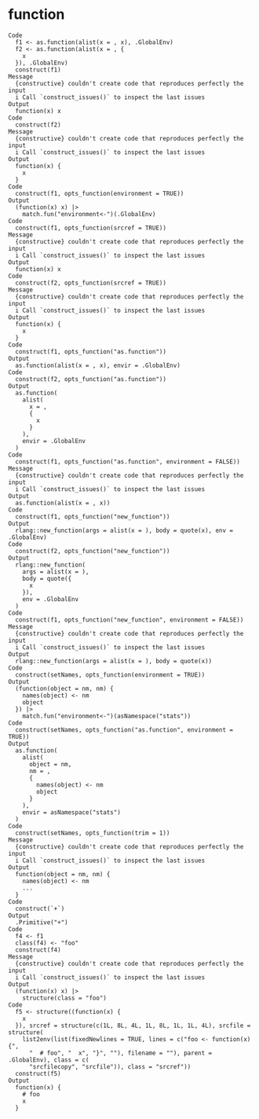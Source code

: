 # function

    Code
      f1 <- as.function(alist(x = , x), .GlobalEnv)
      f2 <- as.function(alist(x = , {
        x
      }), .GlobalEnv)
      construct(f1)
    Message
      {constructive} couldn't create code that reproduces perfectly the input
      i Call `construct_issues()` to inspect the last issues
    Output
      function(x) x
    Code
      construct(f2)
    Message
      {constructive} couldn't create code that reproduces perfectly the input
      i Call `construct_issues()` to inspect the last issues
    Output
      function(x) {
        x
      }
    Code
      construct(f1, opts_function(environment = TRUE))
    Output
      (function(x) x) |>
        match.fun("environment<-")(.GlobalEnv)
    Code
      construct(f1, opts_function(srcref = TRUE))
    Message
      {constructive} couldn't create code that reproduces perfectly the input
      i Call `construct_issues()` to inspect the last issues
    Output
      function(x) x
    Code
      construct(f2, opts_function(srcref = TRUE))
    Message
      {constructive} couldn't create code that reproduces perfectly the input
      i Call `construct_issues()` to inspect the last issues
    Output
      function(x) {
        x
      }
    Code
      construct(f1, opts_function("as.function"))
    Output
      as.function(alist(x = , x), envir = .GlobalEnv)
    Code
      construct(f2, opts_function("as.function"))
    Output
      as.function(
        alist(
          x = ,
          {
            x
          }
        ),
        envir = .GlobalEnv
      )
    Code
      construct(f1, opts_function("as.function", environment = FALSE))
    Message
      {constructive} couldn't create code that reproduces perfectly the input
      i Call `construct_issues()` to inspect the last issues
    Output
      as.function(alist(x = , x))
    Code
      construct(f1, opts_function("new_function"))
    Output
      rlang::new_function(args = alist(x = ), body = quote(x), env = .GlobalEnv)
    Code
      construct(f2, opts_function("new_function"))
    Output
      rlang::new_function(
        args = alist(x = ),
        body = quote({
          x
        }),
        env = .GlobalEnv
      )
    Code
      construct(f1, opts_function("new_function", environment = FALSE))
    Message
      {constructive} couldn't create code that reproduces perfectly the input
      i Call `construct_issues()` to inspect the last issues
    Output
      rlang::new_function(args = alist(x = ), body = quote(x))
    Code
      construct(setNames, opts_function(environment = TRUE))
    Output
      (function(object = nm, nm) {
        names(object) <- nm
        object
      }) |>
        match.fun("environment<-")(asNamespace("stats"))
    Code
      construct(setNames, opts_function("as.function", environment = TRUE))
    Output
      as.function(
        alist(
          object = nm,
          nm = ,
          {
            names(object) <- nm
            object
          }
        ),
        envir = asNamespace("stats")
      )
    Code
      construct(setNames, opts_function(trim = 1))
    Message
      {constructive} couldn't create code that reproduces perfectly the input
      i Call `construct_issues()` to inspect the last issues
    Output
      function(object = nm, nm) {
        names(object) <- nm
        ...
      }
    Code
      construct(`+`)
    Output
      .Primitive("+")
    Code
      f4 <- f1
      class(f4) <- "foo"
      construct(f4)
    Message
      {constructive} couldn't create code that reproduces perfectly the input
      i Call `construct_issues()` to inspect the last issues
    Output
      (function(x) x) |>
        structure(class = "foo")
    Code
      f5 <- structure((function(x) {
        x
      }), srcref = structure(c(1L, 8L, 4L, 1L, 8L, 1L, 1L, 4L), srcfile = structure(
        list2env(list(fixedNewlines = TRUE, lines = c("foo <- function(x) {",
          "  # foo", "  x", "}", ""), filename = ""), parent = .GlobalEnv), class = c(
          "srcfilecopy", "srcfile")), class = "srcref"))
      construct(f5)
    Output
      function(x) {
        # foo
        x
      }

